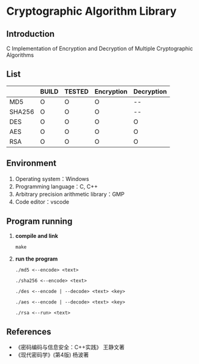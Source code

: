 # Cryptographic Algorithm Library

## Introduction

C Implementation of Encryption and Decryption of Multiple Cryptographic Algorithms

## List

|        | BUILD | TESTED | Encryption | Decryption |
| ------ | ----- | ------ | ---------- | ---------- |
| MD5    |   O   |    O   |     O      |     --     |
| SHA256 |   O   |    O   |     O      |     --     |
| DES    |   O   |    O   |     O      |     O      |
| AES    |   O   |    O   |     O      |     O      |
| RSA    |   O   |    O   |     O      |     O      |

## Environment

1. Operating system：Windows
2. Programming language：C, C++
3. Arbitrary precision arithmetic library：GMP
4. Code editor：vscode

## Program running

1. **compile and link**

   ```makefile
   make
   ```

2. **run the program**

   ```
   ./md5 <--encode> <text>
   
   ./sha256 <--encode> <text>
   
   ./des <--encode | --decode> <text> <key>
   
   ./aes <--encode | --decode> <text> <key>
   
   ./rsa <--run> <text>
   ```

## References

- 《密码编码与信息安全：C++实践》 王静文著
- 《现代密码学》(第4版) 杨波著
